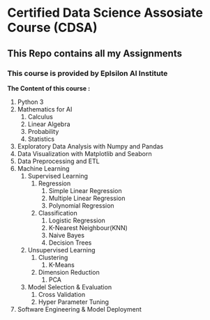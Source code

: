 # Certified Data Science Assosiate Course (CDSA)

## This Repo contains all my Assignments
### This course is provided by Eplsilon AI Institute 

**The Content of this course :**
1. Python 3
2. Mathematics for AI
	1. Calculus
	2. Linear Algebra
	3. Probability
	4. Statistics
3. Exploratory Data Analysis with Numpy and Pandas
4. Data Visualization with Matplotlib and Seaborn
5. Data Preprocessing and ETL
6. Machine Learning
	1. Supervised Learning
		1. Regression
			1. Simple Linear Regression
			2. Multiple Linear Regression
			3. Polynomial Regression
		2. Classification
			1. Logistic Regression
			2. K-Nearest Neighbour(KNN)
			3. Naive Bayes
			4. Decision Trees
	2. Unsupervised Learning
		1. Clustering
			1. K-Means
		2. Dimension Reduction
			1. PCA
	3. Model Selection & Evaluation
		1. Cross Validation
		2. Hyper Parameter Tuning
7. Software Engineering & Model Deployment

